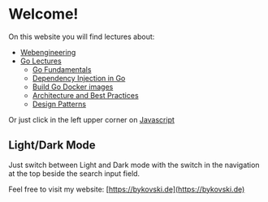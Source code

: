 # Welcome!

On this website you will find lectures about:

-   [Webengineering](https://bykof.github.io/webengineering-course/)
-   [Go Lectures](./golang/index.md)
    -   [Go Fundamentals](./golang/golang-fundamentals/introduction.md)
    -   [Dependency Injection in Go](./golang/dependency_injection/index.md)
    -   [Build Go Docker images](./golang/docker/index.md)
    -   [Architecture and Best Practices](./golang/architecture/index.md)
    -   [Design Patterns](./golang/design_patterns/index.md)

Or just click in the left upper corner on [Javascript](./javascript/index.md)

## Light/Dark Mode

Just switch between Light and Dark mode with the switch in the navigation at the top beside the search input field.

Feel free to visit my website: [https://bykovski.de](https://bykovski.de)
